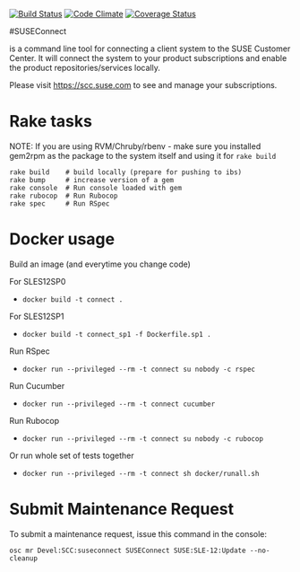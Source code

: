 [![Build Status](https://secure.travis-ci.org/SUSE/connect.png?branch=master)](https://travis-ci.org/SUSE/connect)
[![Code Climate](https://codeclimate.com/github/SUSE/connect.png)](https://codeclimate.com/github/SUSE/connect)
[![Coverage Status](https://coveralls.io/repos/SUSE/connect/badge.png?branch=master)](https://coveralls.io/r/SUSE/connect)

#SUSEConnect

is a command line tool for connecting a client system to the SUSE Customer Center.
It will connect the system to your product subscriptions and enable the product repositories/services locally.

Please visit https://scc.suse.com to see and manage your subscriptions.

# Rake tasks

NOTE: If you are using RVM/Chruby/rbenv - make sure you installed gem2rpm as the package to the system itself and
using it for `rake build`

```
rake build    # build locally (prepare for pushing to ibs)
rake bump     # increase version of a gem
rake console  # Run console loaded with gem
rake rubocop  # Run Rubocop
rake spec     # Run RSpec
```

# Docker usage

Build an image (and everytime you change code)

For SLES12SP0

* `docker build -t connect .`

For SLES12SP1

* `docker build -t connect_sp1 -f Dockerfile.sp1 .`

Run RSpec 

* `docker run --privileged --rm -t connect su nobody -c rspec`

Run Cucumber 

* `docker run --privileged --rm -t connect cucumber`

Run Rubocop 

* `docker run --privileged --rm -t connect su nobody -c rubocop`

Or run whole set of tests together 

* `docker run --privileged --rm -t connect sh docker/runall.sh`


# Submit Maintenance Request

To submit a maintenance request, issue this command in the console:

```
osc mr Devel:SCC:suseconnect SUSEConnect SUSE:SLE-12:Update --no-cleanup
```

